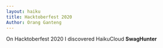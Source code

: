 ```yaml
---
layout: haiku
title: Hacktoberfest 2020
Author: Orang Ganteng
---
```


On Hacktoberfest 2020
I discovered HaikuCloud
**SwagHunter**

